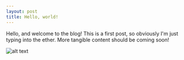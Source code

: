 ```yaml
---
layout: post
title: Hello, world!
---
```


Hello, and welcome to the blog! This is a first post, so obviously I'm just typing into the ether. More tangible content should be coming soon!

![alt text][logo]

[logo]: http://gdurl.com/TTLH ":3"
